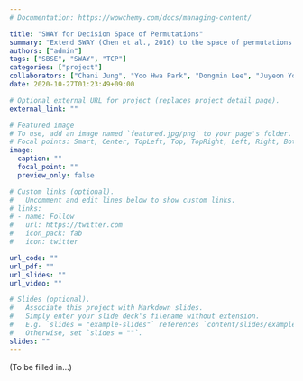 ```yaml
---
# Documentation: https://wowchemy.com/docs/managing-content/

title: "SWAY for Decision Space of Permutations"
summary: "Extend SWAY (Chen et al., 2016) to the space of permutations and test its efficacy on TCP."
authors: ["admin"]
tags: ["SBSE", "SWAY", "TCP"]
categories: ["project"]
collaborators: ["Chani Jung", "Yoo Hwa Park", "Dongmin Lee", "Juyeon Yoon", "Shin Yoo"]
date: 2020-10-27T01:23:49+09:00

# Optional external URL for project (replaces project detail page).
external_link: ""

# Featured image
# To use, add an image named `featured.jpg/png` to your page's folder.
# Focal points: Smart, Center, TopLeft, Top, TopRight, Left, Right, BottomLeft, Bottom, BottomRight.
image:
  caption: ""
  focal_point: ""
  preview_only: false

# Custom links (optional).
#   Uncomment and edit lines below to show custom links.
# links:
# - name: Follow
#   url: https://twitter.com
#   icon_pack: fab
#   icon: twitter

url_code: ""
url_pdf: ""
url_slides: ""
url_video: ""

# Slides (optional).
#   Associate this project with Markdown slides.
#   Simply enter your slide deck's filename without extension.
#   E.g. `slides = "example-slides"` references `content/slides/example-slides.md`.
#   Otherwise, set `slides = ""`.
slides: ""
---
```


(To be filled in...)

